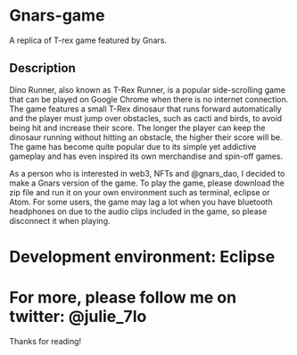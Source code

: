 # Gnars-game
A replica of T-rex game featured by Gnars.

## Description
Dino Runner, also known as T-Rex Runner, is a popular side-scrolling game that can be played on Google Chrome when there is no internet connection. The game features a small T-Rex dinosaur that runs forward automatically and the player must jump over obstacles, such as cacti and birds, to avoid being hit and increase their score. The longer the player can keep the dinosaur running without hitting an obstacle, the higher their score will be. The game has become quite popular due to its simple yet addictive gameplay and has even inspired its own merchandise and spin-off games.

As a person who is interested in web3, NFTs and @gnars_dao, I decided to make a Gnars version of the game. 
To play the game, please download the zip file and run it on your own environment such as terminal, eclipse or Atom.
For some users, the game may lag a lot when you have bluetooth headphones on due to the audio clips included in the game, so please disconnect it when playing. 

# Development environment: Eclipse
# For more, please follow me on twitter: @julie_7lo

Thanks for reading!
